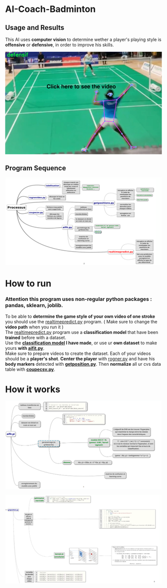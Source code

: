 # AI-Coach-Badminton

## Usage and Results 

This AI uses **computer vision** to determine wether a player's playing style is **offensive** or **defensive**, in order to improve his skills.

[![Result Video](image/imgresult.png)](https://www.youtube.com/watch?v=fyArfPT05PM)

## Program Sequence
![Program Sequence](image/mindmap.png)

# How to run 

### Attention this program uses non-regular python packages : pandas, sklearn, joblib. 

To be able to **determine the game style of your own video of one stroke** you should use the [realtimepredict.py](realtimepredict.py) program. ( Make sure to change the **video path** when you run it ) <br>
The [realtimepredict.py](realtimepredict.py) program use a **classification model** that have been **trained** before with a dataset. <br>
Use the **[classification model](svm_model.joblib) I have made**, or use ur **own dataset** to make yours **with [aifit.py](aifit.py)**.<br>
Make sure to prepare videos to create the dataset. Each of your videos should be a **player's shot**. **Center the player** with [rogner.py](cropvideo.py) and have his **body markers** detected with **[getposition.py](getpositions.py)**. Then **normalize** all ur cvs data table with **[coupecsv.py](coupecsv.py)**. 

# How it works

![aifit.py explanation](image/aifitexpl.png)

![getpisition.py explanation](image/getposexpln.png)
